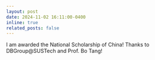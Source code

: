 ```yaml
---
layout: post
date: 2024-11-02 16:11:00-0400
inline: true
related_posts: false
---
```


I am awarded the National Scholarship of China! Thanks to DBGroup@SUSTech and Prof. Bo Tang!
